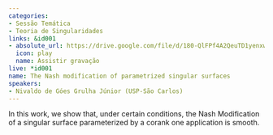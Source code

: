 ```yaml
---
categories:
- Sessão Temática
- Teoria de Singularidades
links: &id001
- absolute_url: https://drive.google.com/file/d/180-QlFPf4A2QeuTD1yenxwLyh2o7_3r8/view?usp=sharing
  icon: play
  name: Assistir gravação
live: *id001
name: The Nash modification of parametrized singular surfaces
speakers:
- Nivaldo de Góes Grulha Júnior (USP-São Carlos)
---
```


In this work, we show that, under certain conditions, the Nash Modification of a singular surface parameterized by a corank one application is smooth. 
